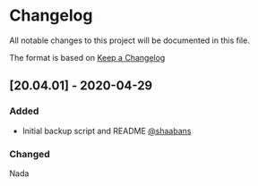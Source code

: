 # Changelog

All notable changes to this project will be documented in this file.

The format is based on [Keep a Changelog](https://keepachangelog.com/en/1.0.0/)

## [20.04.01] - 2020-04-29

### Added
- Initial backup script and README [@shaabans](https://github.com/shaabans)

### Changed
Nada
